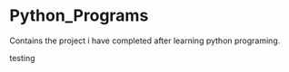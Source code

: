 # Python_Programs

Contains the project i have completed after learning python programing.

testing
